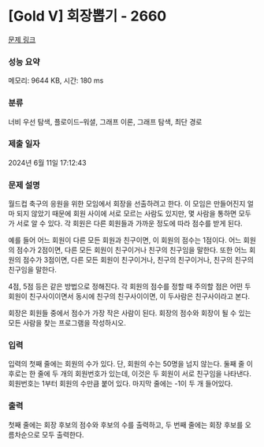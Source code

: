 # [Gold V] 회장뽑기 - 2660 

[문제 링크](https://www.acmicpc.net/problem/2660) 

### 성능 요약

메모리: 9644 KB, 시간: 180 ms

### 분류

너비 우선 탐색, 플로이드–워셜, 그래프 이론, 그래프 탐색, 최단 경로

### 제출 일자

2024년 6월 11일 17:12:43

### 문제 설명

<p>월드컵 축구의 응원을 위한 모임에서 회장을 선출하려고 한다. 이 모임은 만들어진지 얼마 되지 않았기 때문에 회원 사이에 서로 모르는 사람도 있지만, 몇 사람을 통하면 모두가 서로 알 수 있다. 각 회원은 다른 회원들과 가까운 정도에 따라 점수를 받게 된다.</p>

<p>예를 들어 어느 회원이 다른 모든 회원과 친구이면, 이 회원의 점수는 1점이다. 어느 회원의 점수가 2점이면, 다른 모든 회원이 친구이거나 친구의 친구임을 말한다. 또한 어느 회원의 점수가 3점이면, 다른 모든 회원이 친구이거나, 친구의 친구이거나, 친구의 친구의 친구임을 말한다.</p>

<p>4점, 5점 등은 같은 방법으로 정해진다. 각 회원의 점수를 정할 때 주의할 점은 어떤 두 회원이 친구사이이면서 동시에 친구의 친구사이이면, 이 두사람은 친구사이라고 본다.</p>

<p>회장은 회원들 중에서 점수가 가장 작은 사람이 된다. 회장의 점수와 회장이 될 수 있는 모든 사람을 찾는 프로그램을 작성하시오.</p>

### 입력 

 <p>입력의 첫째 줄에는 회원의 수가 있다. 단, 회원의 수는 50명을 넘지 않는다. 둘째 줄 이후로는 한 줄에 두 개의 회원번호가 있는데, 이것은 두 회원이 서로 친구임을 나타낸다. 회원번호는 1부터 회원의 수만큼 붙어 있다. 마지막 줄에는 -1이 두 개 들어있다.</p>

### 출력 

 <p>첫째 줄에는 회장 후보의 점수와 후보의 수를 출력하고, 두 번째 줄에는 회장 후보를 오름차순으로 모두 출력한다.</p>

